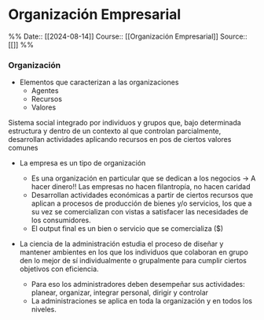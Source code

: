 # Organización Empresarial

%%
Date:: [[2024-08-14]]
Course:: [[Organización Empresarial]]
Source:: [[]]
%%

### Organización

- Elementos que caracterizan a las organizaciones
	- Agentes 
	- Recursos
	- Valores

Sistema social integrado por individuos y grupos que, bajo determinada estructura y dentro de un contexto al que controlan parcialmente, desarrollan actividades aplicando recursos en pos de ciertos valores comunes

- La empresa es un tipo de organización
	- Es una organización en particular que se dedican a los negocios -> A hacer dinero!! Las empresas no hacen filantropía, no hacen caridad
	- Desarrollan actividades económicas a partir de ciertos recursos que aplican a procesos de producción de bienes y/o servicios, los que a su vez se comercializan con vistas a satisfacer las necesidades de los consumidores.
	- El output final es un bien o servicio que se comercializa ($) 
	
- La ciencia de la administración estudia el proceso de diseñar y mantener ambientes en los que los individuos que colaboran en grupo den lo mejor de sí individualmente o grupalmente para cumplir ciertos objetivos con eficiencia.
	- Para eso los administradores deben desempeñar sus actividades: planear, organizar, integrar personal, dirigir y controlar
	- La administraciones se aplica en toda la organización y en todos los niveles.